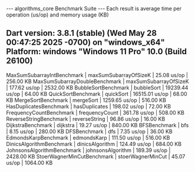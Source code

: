 --- algorithms_core Benchmark Suite ---
Each result is average time per operation (us/op) and memory usage (KB)

Dart version: 3.8.1 (stable) (Wed May 28 00:47:25 2025 -0700) on "windows_x64"
Platform: windows "Windows 11 Pro" 10.0 (Build 26100)
---

MaxSumSubarrayIntBenchmark     | maxSumSubarrayOfSizeK<int>     |      25.08 us/op |   256.00 KB
MaxSumSubarrayDoubleBenchmark  | maxSumSubarrayOfSizeK<double>  |     177.62 us/op |  2532.00 KB
BubbleSortBenchmark            | bubbleSort                     |   19239.44 us/op |    64.00 KB
QuickSortBenchmark             | quickSort                      |   16515.01 us/op |    68.00 KB
MergeSortBenchmark             | mergeSort                      |    1259.65 us/op |   516.00 KB
HasDuplicatesBenchmark         | hasDuplicates                  |     198.02 us/op |    72.00 KB
FrequencyCountBenchmark        | frequencyCount                 |     361.78 us/op |   508.00 KB
ReverseStringBenchmark         | reverseString                  |      96.86 us/op |    16.00 KB
DijkstraBenchmark              | dijkstra                       |      19.27 us/op |   840.00 KB
BFSBenchmark                   | bfs                            |       8.15 us/op |   280.00 KB
DFSBenchmark                   | dfs                            |       7.35 us/op |    36.00 KB
EdmondsKarpBenchmark           | edmondsKarp                    |     111.50 us/op |   516.00 KB
DinicsAlgorithmBenchmark       | dinicsAlgorithm                |     124.49 us/op |   684.00 KB
JohnsonsAlgorithmBenchmark     | johnsonsAlgorithm              |     189.39 us/op |  2428.00 KB
StoerWagnerMinCutBenchmark     | stoerWagnerMinCut              |      45.07 us/op |  1064.00 KB